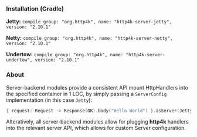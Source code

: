 ### Installation (Gradle)
**Jetty:** ```compile group: "org.http4k", name: "http4k-server-jetty", version: "2.10.1"```

**Netty:** ```compile group: "org.http4k", name: "http4k-server-netty", version: "2.10.1"```

**Undertow:** ```compile group: "org.http4k", name: "http4k-server-undertow", version: "2.10.1"```

### About
Server-backend modules provide a consistent API mount HttpHandlers into the specified container in 1 LOC, by simply passing a `ServerConfig` implementation (in this case `Jetty`):

```kotlin
{ request: Request -> Response(OK).body("Hello World") }.asServer(Jetty(8000)).start().block()
```
Alteratively, all server-backend modules allow for plugging **http4k** handlers into the relevant server API, which allows for custom Server configuration.

